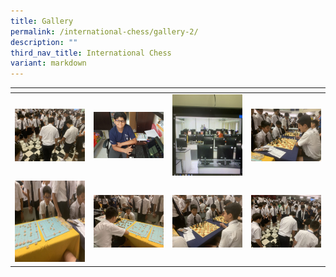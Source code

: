 ```yaml
---
title: Gallery
permalink: /international-chess/gallery-2/
description: ""
third_nav_title: International Chess
variant: markdown
---
```

<table>
<thead>
  <tr>
    <th style="width:200px"></th>
    <th style="width:200px"></th>
    <th style="width:200px"></th>
		<th style="width:200px"></th>
  </tr>
</thead>
<tbody>
  <tr>
    <td style="text-align:center"><a href="/images/ic%201.jpeg"> <img src="/images/ic%201.jpeg" style="width:200px"></a></td>
    <td style="text-align:center"><a href="/images/ic%202.jpeg"> <img src="/images/ic%202.jpeg" style="width:200px"></a></td>
    <td style="text-align:center"><a href="/images/ic%203.jpeg"> <img src="/images/ic%203.jpeg" style="width:200px; height: 130px"></a></td>
    <td style="text-align:center"><a href="/images/ic%204.jpeg"> <img src="/images/ic%204.jpeg" style="width:200px"></a></td>
  </tr>
   <tr>
    <td style="text-align:center"><a href="/images/ic%205.jpeg"> <img src="/images/ic%205.jpeg" style="width:200px; height: 130px"></a></td>
    <td style="text-align:center"><a href="/images/ic%206.jpeg"> <img src="/images/ic%206.jpeg" style="width:200px"></a></td>
    <td style="text-align:center"><a href="/images/ic%207.jpeg"> <img src="/images/ic%207.jpeg" style="width:200px"></a></td>
    <td style="text-align:center"><a href="/images/ic%208.jpeg"> <img src="/images/ic%208.jpeg" style="width:200px"></a></td>
  </tr>
</tbody>
</table>